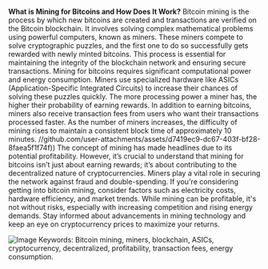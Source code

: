 **What is Mining for Bitcoins and How Does It Work?**
Bitcoin mining is the process by which new bitcoins are created and transactions are verified on the Bitcoin blockchain. It involves solving complex mathematical problems using powerful computers, known as miners. These miners compete to solve cryptographic puzzles, and the first one to do so successfully gets rewarded with newly minted bitcoins. This process is essential for maintaining the integrity of the blockchain network and ensuring secure transactions.
Mining for bitcoins requires significant computational power and energy consumption. Miners use specialized hardware like ASICs (Application-Specific Integrated Circuits) to increase their chances of solving these puzzles quickly. The more processing power a miner has, the higher their probability of earning rewards. 
In addition to earning bitcoins, miners also receive transaction fees from users who want their transactions processed faster. As the number of miners increases, the difficulty of mining rises to maintain a consistent block time of approximately 10 minutes. 
 //github.com/user-attachments/assets/d7419ec9-dc67-403f-bf28-8faea5f1f74f))
The concept of mining has made headlines due to its potential profitability. However, it’s crucial to understand that mining for bitcoins isn’t just about earning rewards; it’s about contributing to the decentralized nature of cryptocurrencies. Miners play a vital role in securing the network against fraud and double-spending.
If you're considering getting into bitcoin mining, consider factors such as electricity costs, hardware efficiency, and market trends. While mining can be profitable, it's not without risks, especially with increasing competition and rising energy demands. Stay informed about advancements in mining technology and keep an eye on cryptocurrency prices to maximize your returns. 

![Image](https://github.com/user-attachments/assets/d7419ec9-dc67-403f-bf28-8faea5f1f74f)
Keywords: Bitcoin mining, miners, blockchain, ASICs, cryptocurrency, decentralized, profitability, transaction fees, energy consumption.
